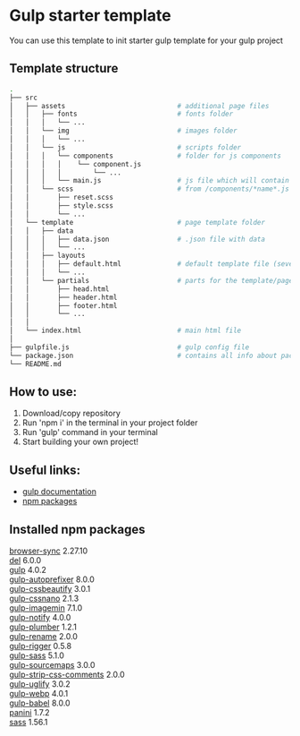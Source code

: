 # Gulp starter template
You can use this template to init starter gulp template for your gulp project

## Template structure 
```bash
.
├── src
│   ├── assets                            # additional page files
│   │   ├── fonts                         # fonts folder
│   │   │   └── ...
│   │   └── img                           # images folder
│   │   │   └── ...
│   │   └── js                            # scripts folder
│   │   │   └── components                # folder for js components
│   │   │   │    └── component.js
│   │   │   │        └── ...
│   │   │   └── main.js                   # js file which will contain all the code 
│   │   └── scss                          # from /components/*name*.js files
│   │       ├── reset.scss
│   │       ├── style.scss
│   │       └── ...
│   └── template                          # page template folder
│   │   ├── data
│   │   │   ├── data.json                 # .json file with data
│   │   │   └── ...
│   │   ├── layouts
│   │   │   ├── default.html              # default template file (several tempaltes could be created)
│   │   │   └── ...
│   │   └── partials                      # parts for the template/page
│   │       ├── head.html
│   │       ├── header.html
│   │       ├── footer.html
│   │       └── ...
│   │    
│   └── index.html                        # main html file
│
├── gulpfile.js                           # gulp config file
└── package.json                          # contains all info about packages/project
└── README.md
```

## How to use:  
1. Download/copy repository 
2. Run 'npm i' in the terminal in your project folder
3. Run 'gulp' command in your terminal 
4. Start building your own project!

## Useful links:
- [gulp documentation](https://gulpjs.com/)
- [npm packages](https://www.npmjs.com/)

## Installed npm packages
[browser-sync](https://www.npmjs.com/package/browser-sync) 2.27.10  
[del](https://www.npmjs.com/package/del) 6.0.0  
[gulp](https://www.npmjs.com/package/gulp) 4.0.2  
[gulp-autoprefixer](https://www.npmjs.com/package/gulp-autoprefixer) 8.0.0  
[gulp-cssbeautify](https://www.npmjs.com/package/gulp-cssbeautify) 3.0.1  
[gulp-cssnano](https://www.npmjs.com/package/gulp-cssnano) 2.1.3  
[gulp-imagemin](https://www.npmjs.com/package/gulp-imagemin) 7.1.0  
[gulp-notify](https://www.npmjs.com/package/gulp-notify) 4.0.0  
[gulp-plumber](https://www.npmjs.com/package/gulp-plumber) 1.2.1  
[gulp-rename](https://www.npmjs.com/package/gulp-rename) 2.0.0  
[gulp-rigger](https://www.npmjs.com/package/gulp-rigger) 0.5.8  
[gulp-sass](https://www.npmjs.com/package/gulp-sass) 5.1.0  
[gulp-sourcemaps](https://www.npmjs.com/package/gulp-sourcemaps) 3.0.0  
[gulp-strip-css-comments](https://www.npmjs.com/package/gulp-strip-css-comments) 2.0.0  
[gulp-uglify](https://www.npmjs.com/package/gulp-uglify) 3.0.2  
[gulp-webp](https://www.npmjs.com/package/gulp-webp) 4.0.1  
[gulp-babel](https://www.npmjs.com/package/gulp-babel) 8.0.0   
[panini](https://www.npmjs.com/package/panini) 1.7.2  
[sass](https://www.npmjs.com/package/sass) 1.56.1  
